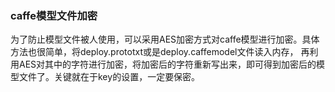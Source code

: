 ### caffe模型文件加密
为了防止模型文件被人使用，可以采用AES加密方式对caffe模型进行加密。具体方法也很简单，将deploy.prototxt或是deploy.caffemodel文件读入内存，
再利用AES对其中的字符进行加密，将加密后的字符重新写出来，即可得到加密后的模型文件了。关键就在于key的设置，一定要保密。
